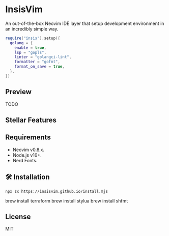# InsisVim

An out-of-the-box Neovim IDE layer that setup development environment in an incredibly simple way.

```lua
require("insis").setup({
  golang = {
    enable = true,
    lsp = "gopls",
    linter = "golangci-lint",
    formatter = "gofmt",
    format_on_save = true,
  },
})
```
## Preview

TODO

##  Stellar Features

## Requirements

- Neovim v0.8.x.
- Node.js v16+.
- Nerd Fonts.

## 🛠 Installation

`npx zx https://insisvim.github.io/install.mjs`

brew install terraform
brew install stylua
brew install shfmt

## License

MIT


